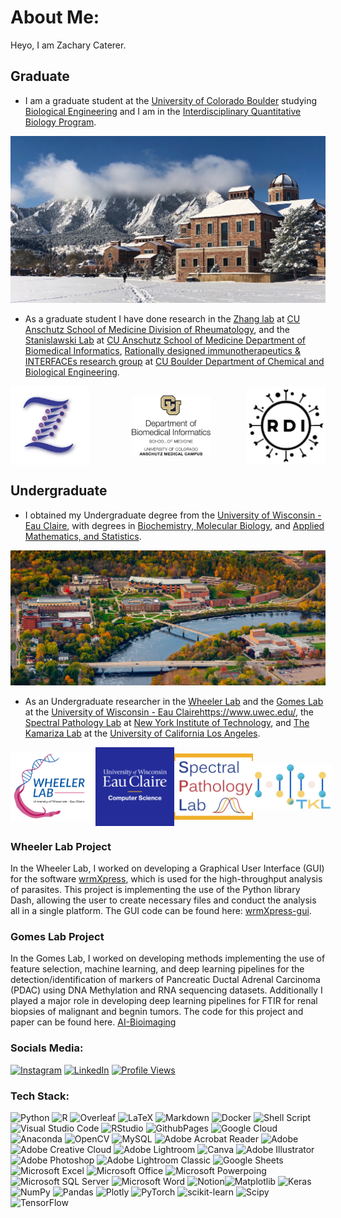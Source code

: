 # About Me:
Heyo, I am Zachary Caterer. 
## Graduate
- I am a graduate student at the [University of Colorado Boulder](https://www.colorado.edu/) studying [Biological Engineering](https://www.colorado.edu/chbe/apply/graduate-program/biological-engineering-phd-program) and I am in the [Interdisciplinary Quantitative Biology Program](https://www.colorado.edu/certificate/iqbiology/).  

![Boulder Campus](assets/boulder/mountains.jpg)

- As a graduate student I have done research in the [Zhang lab](https://fanzhanglab.org/) at [CU Anschutz School of Medicine Division of Rheumatology](https://medschool.cuanschutz.edu/rheumatology), and the [Stanislawski Lab](https://medschool.cuanschutz.edu/dbmi/lab-pages/stanislawski-lab) at [CU Anschutz School of Medicine Department of Biomedical Informatics](https://medschool.cuanschutz.edu/dbmi), [Rationally designed immunotherapeutics & INTERFACEs research group](https://www.sprengergroup.com/) at [CU Boulder Department of Chemical and Biological Engineering](https://www.colorado.edu/chbe/). 
<div style="display: flex; align-items: center; justify-content: space-between; width: 100%;">
  <img src="assets/boulder/zhang_lab_logo.png" alt="Zhang Lab Logo"  href = "https://fanzhanglab.org/" style="width: 25%; margin-right: 10px;">
  <img src="assets/boulder/dbmi_cua_logo.jpg" alt="CU Anschutz DBMI Logo" href = "https://medschool.cuanschutz.edu/dbmi/lab-pages/stanislawski-lab" style="width: 25%; height:100%">
  <img src="assets/boulder/RDI_logo.png" alt="RDI Logo" href = "https://www.sprengergroup.com/" style="width: 25%; height:100%">
</div>

## Undergraduate
- I obtained my Undergraduate degree from the [University of Wisconsin - Eau Claire](https://www.uwec.edu/), with degrees in [Biochemistry, Molecular Biology](https://www.uwec.edu/academics/programs/undergraduate/biochemistry-molecular-biology/), and [Applied Mathematics, and Statistics](https://www.uwec.edu/academics/programs/undergraduate/statistics-applied-mathematics/).

![UWEC Ariel](assets/uwec/uwec_aerial.jpg)
- As an Undergraduate researcher in the [Wheeler Lab](https://wheelerlab.bio/) and the [Gomes Lab](https://www.uwec.edu/profiles/gomesr/) at the [University of Wisconsin - Eau Claire]()https://www.uwec.edu/, the [Spectral Pathology Lab](https://www.spectralpathology.com/home) at [New York Institute of Technology](https://www.nyit.edu/), and [The Kamariza Lab](https://www.kamarizalab.com/) at the [University of California Los Angeles](https://www.ucla.edu/). 

<div style="display: flex; align-items: center; justify-content: space-between; width: 100%;">
  <img src="assets/uwec/wheeler_lab_logo.svg" alt="Wheeler Lab Logo"  href = "https://wheelerlab.bio/" style="width: 25%; margin-right: 10px;">
  <img src="assets/uwec/uwec_cs_logo.png" alt="UWEC CS Logo" href = "https://www.uwec.edu/profiles/gomesr/" style="width: 25%;">
  <img src="assets/uwec/spl_logo.png" alt="SPL Logo" href = "https://www.spectralpathology.com/home" style="width: 25%;">
  <img src="assets/uwec/TKL_logo.jpg" alt="TKL Logo" href = "https://www.kamarizalab.com/" style="width: 25%;">
</div>

### Wheeler Lab Project
In the Wheeler Lab, I worked on developing a Graphical User Interface (GUI) for the software [wrmXpress](https://github.com/zamanianlab/wrmXpress), which is used for the high-throughput analysis of parasites. This project is implementing the use of the Python library Dash, allowing the user to create necessary files and conduct the analysis all in a single platform. The GUI code can be found here: [wrmXpress-gui](https://github.com/wheelerlab-uwec/wrmXpress-gui).

### Gomes Lab Project
In the Gomes Lab, I worked on developing methods implementing the use of feature selection, machine learning, and deep learning pipelines for the detection/identification of markers of Pancreatic Ductal Adrenal Carcinoma (PDAC) using DNA Methylation and RNA sequencing datasets. Additionally I played a major role in developing deep learning pipelines for FTIR for renal biopsies of malignant and begnin tumors. The code for this project and paper can be found here. [AI-Bioimaging](https://github.com/caterer-z-t/AI-Bioimaging)

### Socials Media:
[![Instagram](https://img.shields.io/badge/Instagram-%23E4405F.svg?logo=Instagram&logoColor=white)](https://instagram.com/z_26caterer) [![LinkedIn](https://img.shields.io/badge/LinkedIn-%230077B5.svg?logo=linkedin&logoColor=white)](https://linkedin.com/in/zacharytcaterer) [![Profile Views](https://visitcount.itsvg.in/api?id=caterer-z-t&icon=0&color=0)](https://visitcount.itsvg.in)

### Tech Stack:
![Python](https://img.shields.io/badge/python-3670A0?style=for-the-badge&logo=python&logoColor=ffdd54) ![R](https://img.shields.io/badge/r-%23276DC3.svg?style=for-the-badge&logo=r&logoColor=white) ![Overleaf](https://img.shields.io/badge/Overleaf-47A141?style=for-the-badge&logo=Overleaf&logoColor=white) ![LaTeX](https://img.shields.io/badge/latex-%23008080.svg?style=for-the-badge&logo=latex&logoColor=white) ![Markdown](https://img.shields.io/badge/markdown-%23000000.svg?style=for-the-badge&logo=markdown&logoColor=white) ![Docker](https://img.shields.io/badge/docker-%230db7ed.svg?style=for-the-badge&logo=docker&logoColor=white) ![Shell Script](https://img.shields.io/badge/shell_script-%23121011.svg?style=for-the-badge&logo=gnu-bash&logoColor=white) ![Visual Studio Code](https://img.shields.io/badge/Visual_Studio_Code-0078D4?style=for-the-badge&logo=visual%20studio%20code&logoColor=white) ![RStudio](https://img.shields.io/badge/RStudio-75AADB?style=for-the-badge&logo=RStudio&logoColor=white) ![GithubPages](https://img.shields.io/badge/github%20pages-121013?style=for-the-badge&logo=github&logoColor=white) ![Google Cloud](https://img.shields.io/badge/GoogleCloud-%234285F4.svg?style=for-the-badge&logo=google-cloud&logoColor=white) ![Anaconda](https://img.shields.io/badge/Anaconda-%2344A833.svg?style=for-the-badge&logo=anaconda&logoColor=white) ![OpenCV](https://img.shields.io/badge/opencv-%23white.svg?style=for-the-badge&logo=opencv&logoColor=white) ![MySQL](https://img.shields.io/badge/mysql-%2300000f.svg?style=for-the-badge&logo=mysql&logoColor=white) ![Adobe Acrobat Reader](https://img.shields.io/badge/Adobe%20Acrobat%20Reader-EC1C24.svg?style=for-the-badge&logo=Adobe%20Acrobat%20Reader&logoColor=white) ![Adobe](https://img.shields.io/badge/adobe-%23FF0000.svg?style=for-the-badge&logo=adobe&logoColor=white) ![Adobe Creative Cloud](https://img.shields.io/badge/Adobe%20Creative%20Cloud-DA1F26.svg?style=for-the-badge&logo=Adobe%20Creative%20Cloud&logoColor=white) ![Adobe Lightroom](https://img.shields.io/badge/Adobe%20Lightroom-31A8FF.svg?style=for-the-badge&logo=Adobe%20Lightroom&logoColor=white) ![Canva](https://img.shields.io/badge/Canva-%2300C4CC.svg?style=for-the-badge&logo=Canva&logoColor=white) ![Adobe Illustrator](https://img.shields.io/badge/adobe%20illustrator-%23FF9A00.svg?style=for-the-badge&logo=adobe%20illustrator&logoColor=white) ![Adobe Photoshop](https://img.shields.io/badge/adobe%20photoshop-%2331A8FF.svg?style=for-the-badge&logo=adobe%20photoshop&logoColor=white) ![Adobe Lightroom Classic](https://img.shields.io/badge/Adobe%20Lightroom%20Classic-31A8FF.svg?style=for-the-badge&logo=Adobe%20Lightroom%20Classic&logoColor=white) ![Google Sheets](https://img.shields.io/badge/Google%20Sheets-34A853?style=for-the-badge&logo=google-sheets&logoColor=white) ![Microsoft Excel](https://img.shields.io/badge/Microsoft_Excel-217346?style=for-the-badge&logo=microsoft-excel&logoColor=white) ![Microsoft Office](https://img.shields.io/badge/Microsoft_Office-D83B01?style=for-the-badge&logo=microsoft-office&logoColor=white) ![Microsoft Powerpoing](https://img.shields.io/badge/Microsoft_PowerPoint-B7472A?style=for-the-badge&logo=microsoft-powerpoint&logoColor=white) ![Microsoft SQL Server](https://img.shields.io/badge/Microsoft_SQL_Server-CC2927?style=for-the-badge&logo=microsoft-sql-server&logoColor=white) ![Microsoft Word](https://img.shields.io/badge/Microsoft_Word-2B579A?style=for-the-badge&logo=microsoft-word&logoColor=white) ![Notion](https://img.shields.io/badge/Notion-000000?style=for-the-badge&logo=notion&logoColor=white)![Matplotlib](https://img.shields.io/badge/Matplotlib-%23ffffff.svg?style=for-the-badge&logo=Matplotlib&logoColor=black) ![Keras](https://img.shields.io/badge/Keras-%23D00000.svg?style=for-the-badge&logo=Keras&logoColor=white) ![NumPy](https://img.shields.io/badge/numpy-%23013243.svg?style=for-the-badge&logo=numpy&logoColor=white) ![Pandas](https://img.shields.io/badge/pandas-%23150458.svg?style=for-the-badge&logo=pandas&logoColor=white) ![Plotly](https://img.shields.io/badge/Plotly-%233F4F75.svg?style=for-the-badge&logo=plotly&logoColor=white) ![PyTorch](https://img.shields.io/badge/PyTorch-%23EE4C2C.svg?style=for-the-badge&logo=PyTorch&logoColor=white) ![scikit-learn](https://img.shields.io/badge/scikit--learn-%23F7931E.svg?style=for-the-badge&logo=scikit-learn&logoColor=white) ![Scipy](https://img.shields.io/badge/SciPy-%230C55A5.svg?style=for-the-badge&logo=scipy&logoColor=%white) ![TensorFlow](https://img.shields.io/badge/TensorFlow-%23FF6F00.svg?style=for-the-badge&logo=TensorFlow&logoColor=white)
<!--
# 📊 GitHub Stats:
![](https://github-readme-stats.vercel.app/api?username=caterer-z-t&theme=dark&hide_border=false&include_all_commits=true&count_private=true)<br/>
![](https://github-readme-streak-stats.herokuapp.com/?user=caterer-z-t&theme=dark&hide_border=false)<br/>
![](https://github-readme-stats.vercel.app/api/top-langs/?username=caterer-z-t&theme=dark&hide_border=false&include_all_commits=true&count_private=true&layout=compact)

## 🏆 GitHub Trophies
![](https://github-profile-trophy.vercel.app/?username=caterer-z-t&theme=radical&no-frame=false&no-bg=true&margin-w=4)

### ✍️ Random Dev Quote
![](https://quotes-github-readme.vercel.app/api?type=horizontal&theme=radical)

### 🔝 Top Contributed Repo
![](https://github-contributor-stats.vercel.app/api?username=caterer-z-t&limit=5&theme=dark&combine_all_yearly_contributions=true)

### 😂 Random Dev Meme
<img src='https://randommeme-five.vercel.app/' style="height: 400px;"/>
-->

<!-- Proudly created with GPRM ( https://gprm.itsvg.in ) -->
